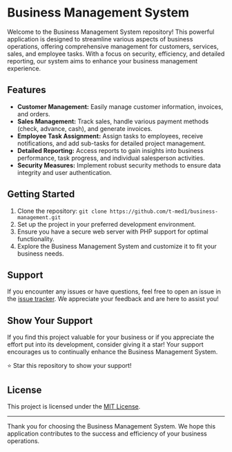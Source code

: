 # Business Management System

Welcome to the Business Management System repository! This powerful application is designed to streamline various aspects of business operations, offering comprehensive management for customers, services, sales, and employee tasks. With a focus on security, efficiency, and detailed reporting, our system aims to enhance your business management experience.

## Features

- **Customer Management:** Easily manage customer information, invoices, and orders.
- **Sales Management:** Track sales, handle various payment methods (check, advance, cash), and generate invoices.
- **Employee Task Assignment:** Assign tasks to employees, receive notifications, and add sub-tasks for detailed project management.
- **Detailed Reporting:** Access reports to gain insights into business performance, task progress, and individual salesperson activities.
- **Security Measures:** Implement robust security methods to ensure data integrity and user authentication.

## Getting Started

1. Clone the repository: `git clone https://github.com/t-med1/business-management.git`
2. Set up the project in your preferred development environment.
3. Ensure you have a secure web server with PHP support for optimal functionality.
4. Explore the Business Management System and customize it to fit your business needs.

## Support

If you encounter any issues or have questions, feel free to open an issue in the [issue tracker](https://github.com/your-username/business-management/issues). We appreciate your feedback and are here to assist you!

## Show Your Support

If you find this project valuable for your business or if you appreciate the effort put into its development, consider giving it a star! Your support encourages us to continually enhance the Business Management System.

⭐ Star this repository to show your support!

## License

This project is licensed under the [MIT License](LICENSE).

---

Thank you for choosing the Business Management System. We hope this application contributes to the success and efficiency of your business operations.
